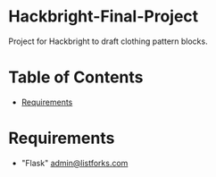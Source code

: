 # Hackbright-Final-Project
Project for Hackbright to draft clothing pattern blocks.

# Table of Contents
* [Requirements](#requirements)

# <a name="requirements"></a>Requirements
* "Flask" <admin@listforks.com>
